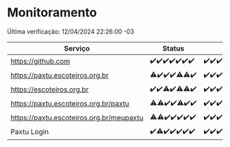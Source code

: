 # Monitoramento

Última verificação: 12/04/2024 22:26:00 -03

|Serviço|Status|Últimas 24h|
|---|---|---|
|https://github.com|<span title="2024-04-06: OK=24">✔️</span><span title="2024-04-07: OK=24">✔️</span><span title="2024-04-08: OK=24">✔️</span><span title="2024-04-09: OK=24">✔️</span><span title="2024-04-10: OK=24">✔️</span><span title="2024-04-11: OK=24">✔️</span><span title="2024-04-12: OK=1">✔️</span>|<span title="11/04/2024 22:40:00 -03 : 200">✔️</span><span title="11/04/2024 23:18:00 -03 : 200">✔️</span><span title="12/04/2024 00:07:00 -03 : 200">✔️</span><span title="12/04/2024 01:07:00 -03 : 200">✔️</span><span title="12/04/2024 02:06:00 -03 : 200">✔️</span><span title="12/04/2024 03:09:00 -03 : 200">✔️</span><span title="12/04/2024 04:07:00 -03 : 200">✔️</span><span title="12/04/2024 05:08:00 -03 : 200">✔️</span><span title="12/04/2024 06:07:00 -03 : 200">✔️</span><span title="12/04/2024 07:06:00 -03 : 200">✔️</span><span title="12/04/2024 08:07:00 -03 : 200">✔️</span><span title="12/04/2024 09:11:00 -03 : 200">✔️</span><span title="12/04/2024 10:06:00 -03 : 200">✔️</span><span title="12/04/2024 11:06:00 -03 : 200">✔️</span><span title="12/04/2024 12:06:00 -03 : 200">✔️</span><span title="12/04/2024 13:07:00 -03 : 200">✔️</span><span title="12/04/2024 14:07:00 -03 : 200">✔️</span><span title="12/04/2024 15:06:00 -03 : 200">✔️</span><span title="12/04/2024 16:02:00 -03 : 200">✔️</span><span title="12/04/2024 17:07:00 -03 : 200">✔️</span><span title="12/04/2024 18:04:00 -03 : 200">✔️</span><span title="12/04/2024 19:02:00 -03 : 200">✔️</span><span title="12/04/2024 20:02:00 -03 : 200">✔️</span><span title="12/04/2024 21:25:00 -03 : 200">✔️</span><span title="12/04/2024 22:26:00 -03 : 200">✔️</span>|
|https://paxtu.escoteiros.org.br|<span title="2024-04-06: OK=23, Falhas=1">⚠️</span><span title="2024-04-07: OK=24">✔️</span><span title="2024-04-08: OK=24">✔️</span><span title="2024-04-09: OK=24">✔️</span><span title="2024-04-10: OK=23, Falhas=1">⚠️</span><span title="2024-04-11: OK=23, Falhas=1">⚠️</span><span title="2024-04-12: OK=1">✔️</span>|<span title="11/04/2024 22:40:00 -03 : 200">✔️</span><span title="11/04/2024 23:18:00 -03 : 200">✔️</span><span title="12/04/2024 00:07:00 -03 : 200">✔️</span><span title="12/04/2024 01:07:00 -03 : 200">✔️</span><span title="12/04/2024 02:06:00 -03 : 200">✔️</span><span title="12/04/2024 03:09:00 -03 : 200">✔️</span><span title="12/04/2024 04:07:00 -03 : 200">✔️</span><span title="12/04/2024 05:08:00 -03 : 200">✔️</span><span title="12/04/2024 06:07:00 -03 : 200">✔️</span><span title="12/04/2024 07:06:00 -03 : 200">✔️</span><span title="12/04/2024 08:07:00 -03 : 200">✔️</span><span title="12/04/2024 09:11:00 -03 : 200">✔️</span><span title="12/04/2024 10:06:00 -03 : 200">✔️</span><span title="12/04/2024 11:06:00 -03 : 200">✔️</span><span title="12/04/2024 12:06:00 -03 : 200">✔️</span><span title="12/04/2024 13:07:00 -03 : 200">✔️</span><span title="12/04/2024 14:07:00 -03 : 502">❌</span><span title="12/04/2024 15:06:00 -03 : 200">✔️</span><span title="12/04/2024 16:02:00 -03 : 200">✔️</span><span title="12/04/2024 17:07:00 -03 : 200">✔️</span><span title="12/04/2024 18:04:00 -03 : 200">✔️</span><span title="12/04/2024 19:02:00 -03 : 200">✔️</span><span title="12/04/2024 20:02:00 -03 : 200">✔️</span><span title="12/04/2024 21:25:00 -03 : 200">✔️</span><span title="12/04/2024 22:26:00 -03 : 200">✔️</span>|
|https://escoteiros.org.br|<span title="2024-04-06: OK=24">✔️</span><span title="2024-04-07: OK=24">✔️</span><span title="2024-04-08: OK=23, Falhas=1">⚠️</span><span title="2024-04-09: OK=24">✔️</span><span title="2024-04-10: OK=23, Falhas=1">⚠️</span><span title="2024-04-11: OK=23, Falhas=1">⚠️</span><span title="2024-04-12: OK=1">✔️</span>|<span title="11/04/2024 22:40:00 -03 : 200">✔️</span><span title="11/04/2024 23:18:00 -03 : 200">✔️</span><span title="12/04/2024 00:07:00 -03 : 200">✔️</span><span title="12/04/2024 01:07:00 -03 : 200">✔️</span><span title="12/04/2024 02:06:00 -03 : 200">✔️</span><span title="12/04/2024 03:09:00 -03 : 200">✔️</span><span title="12/04/2024 04:07:00 -03 : 200">✔️</span><span title="12/04/2024 05:08:00 -03 : 200">✔️</span><span title="12/04/2024 06:07:00 -03 : 200">✔️</span><span title="12/04/2024 07:06:00 -03 : 200">✔️</span><span title="12/04/2024 08:07:00 -03 : 200">✔️</span><span title="12/04/2024 09:11:00 -03 : 200">✔️</span><span title="12/04/2024 10:06:00 -03 : 200">✔️</span><span title="12/04/2024 11:06:00 -03 : 200">✔️</span><span title="12/04/2024 12:06:00 -03 : 200">✔️</span><span title="12/04/2024 13:07:00 -03 : 200">✔️</span><span title="12/04/2024 14:07:00 -03 : 200">✔️</span><span title="12/04/2024 15:06:00 -03 : 200">✔️</span><span title="12/04/2024 16:02:00 -03 : 200">✔️</span><span title="12/04/2024 17:07:00 -03 : 200">✔️</span><span title="12/04/2024 18:04:00 -03 : 200">✔️</span><span title="12/04/2024 19:02:00 -03 : 200">✔️</span><span title="12/04/2024 20:02:00 -03 : 200">✔️</span><span title="12/04/2024 21:25:00 -03 : 200">✔️</span><span title="12/04/2024 22:26:00 -03 : 200">✔️</span>|
|https://paxtu.escoteiros.org.br/paxtu|<span title="2024-04-06: OK=23, Falhas=1">⚠️</span><span title="2024-04-07: OK=23, Falhas=1">⚠️</span><span title="2024-04-08: OK=24">✔️</span><span title="2024-04-09: OK=24">✔️</span><span title="2024-04-10: OK=23, Falhas=1">⚠️</span><span title="2024-04-11: OK=24">✔️</span><span title="2024-04-12: OK=1">✔️</span>|<span title="11/04/2024 22:40:00 -03 : 200">✔️</span><span title="11/04/2024 23:18:00 -03 : 200">✔️</span><span title="12/04/2024 00:07:00 -03 : 200">✔️</span><span title="12/04/2024 01:07:00 -03 : 200">✔️</span><span title="12/04/2024 02:06:00 -03 : 200">✔️</span><span title="12/04/2024 03:09:00 -03 : 200">✔️</span><span title="12/04/2024 04:07:00 -03 : 200">✔️</span><span title="12/04/2024 05:08:00 -03 : 200">✔️</span><span title="12/04/2024 06:07:00 -03 : 200">✔️</span><span title="12/04/2024 07:06:00 -03 : 200">✔️</span><span title="12/04/2024 08:07:00 -03 : 200">✔️</span><span title="12/04/2024 09:11:00 -03 : 200">✔️</span><span title="12/04/2024 10:06:00 -03 : 200">✔️</span><span title="12/04/2024 11:06:00 -03 : 200">✔️</span><span title="12/04/2024 12:06:00 -03 : 200">✔️</span><span title="12/04/2024 13:07:00 -03 : 200">✔️</span><span title="12/04/2024 14:07:00 -03 : 502">❌</span><span title="12/04/2024 15:06:00 -03 : 200">✔️</span><span title="12/04/2024 16:02:00 -03 : 200">✔️</span><span title="12/04/2024 17:07:00 -03 : 200">✔️</span><span title="12/04/2024 18:04:00 -03 : 200">✔️</span><span title="12/04/2024 19:03:00 -03 : 200">✔️</span><span title="12/04/2024 20:02:00 -03 : 200">✔️</span><span title="12/04/2024 21:26:00 -03 : 200">✔️</span><span title="12/04/2024 22:26:00 -03 : 200">✔️</span>|
|https://paxtu.escoteiros.org.br/meupaxtu|<span title="2024-04-06: OK=23, Falhas=1">⚠️</span><span title="2024-04-07: OK=23, Falhas=1">⚠️</span><span title="2024-04-08: OK=24">✔️</span><span title="2024-04-09: OK=24">✔️</span><span title="2024-04-10: OK=24">✔️</span><span title="2024-04-11: OK=24">✔️</span><span title="2024-04-12: OK=1">✔️</span>|<span title="11/04/2024 22:40:00 -03 : 200">✔️</span><span title="11/04/2024 23:18:00 -03 : 200">✔️</span><span title="12/04/2024 00:07:00 -03 : 200">✔️</span><span title="12/04/2024 01:07:00 -03 : 200">✔️</span><span title="12/04/2024 02:06:00 -03 : 200">✔️</span><span title="12/04/2024 03:09:00 -03 : 200">✔️</span><span title="12/04/2024 04:07:00 -03 : 200">✔️</span><span title="12/04/2024 05:08:00 -03 : 200">✔️</span><span title="12/04/2024 06:07:00 -03 : 200">✔️</span><span title="12/04/2024 07:06:00 -03 : 200">✔️</span><span title="12/04/2024 08:07:00 -03 : 200">✔️</span><span title="12/04/2024 09:11:00 -03 : 200">✔️</span><span title="12/04/2024 10:06:00 -03 : 200">✔️</span><span title="12/04/2024 11:06:00 -03 : 200">✔️</span><span title="12/04/2024 12:06:00 -03 : 200">✔️</span><span title="12/04/2024 13:07:00 -03 : 200">✔️</span><span title="12/04/2024 14:07:00 -03 : 502">❌</span><span title="12/04/2024 15:06:00 -03 : 200">✔️</span><span title="12/04/2024 16:02:00 -03 : 200">✔️</span><span title="12/04/2024 17:07:00 -03 : 200">✔️</span><span title="12/04/2024 18:04:00 -03 : 200">✔️</span><span title="12/04/2024 19:03:00 -03 : 200">✔️</span><span title="12/04/2024 20:02:00 -03 : 200">✔️</span><span title="12/04/2024 21:26:00 -03 : 200">✔️</span><span title="12/04/2024 22:26:00 -03 : 200">✔️</span>|
|Paxtu Login|<span title="2024-04-06: OK=24">✔️</span><span title="2024-04-07: OK=23, Falhas=1">⚠️</span><span title="2024-04-08: OK=24">✔️</span><span title="2024-04-09: OK=24">✔️</span><span title="2024-04-10: OK=24">✔️</span><span title="2024-04-11: OK=24">✔️</span><span title="2024-04-12: OK=1">✔️</span>|<span title="11/04/2024 22:40:00 -03 : 200">✔️</span><span title="11/04/2024 23:18:00 -03 : 200">✔️</span><span title="12/04/2024 00:07:00 -03 : 200">✔️</span><span title="12/04/2024 01:07:00 -03 : 200">✔️</span><span title="12/04/2024 02:06:00 -03 : 200">✔️</span><span title="12/04/2024 03:09:00 -03 : 200">✔️</span><span title="12/04/2024 04:07:00 -03 : 200">✔️</span><span title="12/04/2024 05:08:00 -03 : 200">✔️</span><span title="12/04/2024 06:07:00 -03 : 200">✔️</span><span title="12/04/2024 07:06:00 -03 : 200">✔️</span><span title="12/04/2024 08:07:00 -03 : 200">✔️</span><span title="12/04/2024 09:11:00 -03 : 200">✔️</span><span title="12/04/2024 10:06:00 -03 : 200">✔️</span><span title="12/04/2024 11:06:00 -03 : 200">✔️</span><span title="12/04/2024 12:06:00 -03 : 200">✔️</span><span title="12/04/2024 13:07:00 -03 : 200">✔️</span><span title="12/04/2024 14:07:00 -03 : 502">❌</span><span title="12/04/2024 15:06:00 -03 : 200">✔️</span><span title="12/04/2024 16:02:00 -03 : 200">✔️</span><span title="12/04/2024 17:07:00 -03 : 200">✔️</span><span title="12/04/2024 18:04:00 -03 : 200">✔️</span><span title="12/04/2024 19:03:00 -03 : 200">✔️</span><span title="12/04/2024 20:02:00 -03 : 200">✔️</span><span title="12/04/2024 21:26:00 -03 : 200">✔️</span><span title="12/04/2024 22:26:00 -03 : 200">✔️</span>|
